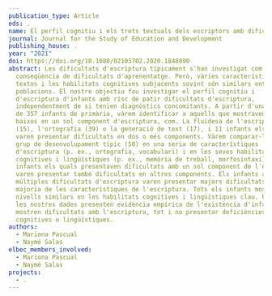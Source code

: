 ```yaml
---
publication_type: Article
eds: .
name: El perfil cognitiu i els trets textuals dels escriptors amb dificultats
journal: Journal for the Study of Education and Development
publishing_house: .
year: "2021"
doi: https://doi.org/10.1080/02103702.2020.1848090
abstract: Les dificultats d'escriptura típicament s'han investigat com la
  conseqüència de dificultats d'aprenentatge. Però, vàries característiques dels
  textos i les habilitats cognitives subjacents sovint són similars entre les
  poblacions. El nostre objectiu fou investigar el perfil cognitiu i
  d'escriptura d'infants amb risc de patir dificultats d'escriptura,
  independentment de si tenien diagnòstics concomitants. A partir d'una mostra
  de 357 infants de primària, vàrem identificar a aquells que mostraven nivells
  baixos en un sol component d'escriptura, com. La fluïdesa de l'escriptura a mà
  (15), l'ortografia (39) o la generació de text (17), i 11 infants els quals
  varen presentar dificultats en dos o més components. Vàrem comparar-los amb un
  grup de desenvolupament típic (50) en una seria de característiques
  d'escriptura (p. ex., ortografia, vocabulari) i en les seves habilitats
  cognitives i lingüístiques (p. ex., memòria de treball, morfosintaxi). Els
  infants els quals presentaven dificultats amb un sol component de l'escriptura
  varen presentar també dificultats en altres components. Els infants amb
  múltiples dificultats d'escriptura varen presentar majors dificultats amb la
  majoria de les característiques de l'escriptura. Tots els infants mostraren
  nivells similars en les habilitats cognitives i lingüístiques clau. Per tant,
  les nostres dades presenten evidència empírica de l'existència d'infants que
  mostren dificultats amb l'escriptura, tot i no presentar deficiències
  cognitives o lingüístiques.
authors:
  - Mariona Pascual
  - Naymé Salas
elbec_members_involved:
  - Mariona Pascual
  - Naymé Salas
projects:
  - .
---
```

